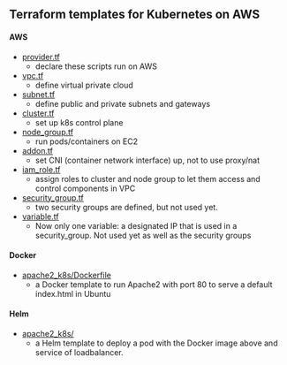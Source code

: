 ## Terraform templates for Kubernetes on AWS
#### AWS
* [provider.tf](https://github.com/changsukang/k8s_terraform_templates/blob/main/aws/provider.tf)
  * declare these scripts run on AWS
* [vpc.tf](https://github.com/changsukang/k8s_terraform_templates/blob/main/aws/vpc.tf)
  * define virtual private cloud
* [subnet.tf](https://github.com/changsukang/k8s_terraform_templates/blob/main/aws/subnet.tf)
  * define public and private subnets and gateways
* [cluster.tf](https://github.com/changsukang/k8s_terraform_templates/blob/main/aws/cluster.tf)
  * set up k8s control plane
* [node_group.tf](https://github.com/changsukang/k8s_terraform_templates/blob/main/aws/node_group.tf)
  * run pods/containers on EC2
* [addon.tf](https://github.com/changsukang/k8s_terraform_templates/blob/main/aws/addon.tf)
  * set CNI (container network interface) up, not to use proxy/nat
* [iam_role.tf](https://github.com/changsukang/k8s_terraform_templates/blob/main/aws/iam_role.tf)
  * assign roles to cluster and node group to let them access and control components in VPC
* [security_group.tf](https://github.com/changsukang/k8s_terraform_templates/blob/main/aws/security_group.tf)
  * two security groups are defined, but not used yet.
* [variable.tf](https://github.com/changsukang/k8s_terraform_templates/blob/main/aws/variable.tf)
  * Now only one variable: a designated IP that is used in a security_group. Not used yet as well as the security groups
#### Docker
* [apache2_k8s/Dockerfile](https://github.com/changsukang/k8s_terraform_templates/blob/main/docker/apache2_k8s/Dockerfile)
  * a Docker template to run Apache2 with port 80 to serve a default index.html in Ubuntu
#### Helm
* [apache2_k8s/](https://github.com/changsukang/k8s_terraform_templates/tree/main/helm/apache-k8s)
  * a Helm template to deploy a pod with the Docker image above and service of loadbalancer.
